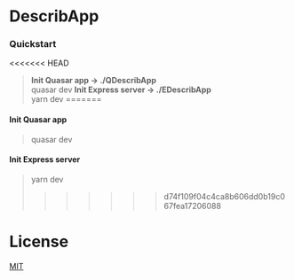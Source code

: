 # DescribApp


### Quickstart
<<<<<<< HEAD
> **Init Quasar app -> ./QDescribApp**<br />
>quasar dev
> **Init Express server -> ./EDescribApp**<br />
>yarn dev
=======
#### Init Quasar app
> quasar dev 
#### Init Express server
> yarn dev 
>>>>>>> d74f109f04c4ca8b606dd0b19c067fea17206088


# License
[MIT](http://www.google.com)
